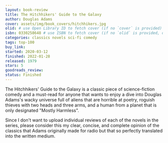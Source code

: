 ```yaml
---
layout: book-review
title: The Hitchhikers' Guide to the Galaxy
author: Douglas Adams
cover: assets/img/book_covers/hitchhikers.jpg
olid: # use Open Library ID to fetch cover (if no `cover` is provided)
isbn: 0330258648 # use ISBN to fetch cover (if no `olid` is provided, dashes are optional)
categories: classics novels sci-fi comedy
tags: top-100
buy_link:
started: 2020-03-12
finished: 2022-01-28
released: 1979
stars: 5
goodreads_review:
status: Finished
---
```


The Hitchhikers' Guide to the Galaxy is a classic piece of science-fiction comedy and a must-read for anyone that wants to enjoy a dive into Douglas Adams's wacky universe full of aliens that are horrible at poetry, roguish thieves with two heads and three arms, and a human from a planet that is only designated "Mostly Harmless".

Since I don't want to upload individual reviews of each of the novels in the series, please consider this my clear, concise, and complete opinion of the classics that Adams originally made for radio but that so perfectly translated into the written medium.